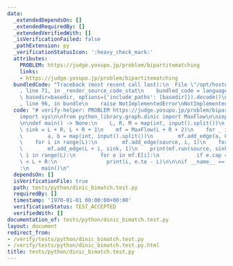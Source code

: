 ```yaml
---
data:
  _extendedDependsOn: []
  _extendedRequiredBy: []
  _extendedVerifiedWith: []
  _isVerificationFailed: false
  _pathExtension: py
  _verificationStatusIcon: ':heavy_check_mark:'
  attributes:
    PROBLEM: https://judge.yosupo.jp/problem/bipartitematching
    links:
    - https://judge.yosupo.jp/problem/bipartitematching
  bundledCode: "Traceback (most recent call last):\n  File \"/opt/hostedtoolcache/Python/3.9.1/x64/lib/python3.9/site-packages/onlinejudge_verify/documentation/build.py\"\
    , line 71, in _render_source_code_stat\n    bundled_code = language.bundle(stat.path,\
    \ basedir=basedir, options={'include_paths': [basedir]}).decode()\n  File \"/opt/hostedtoolcache/Python/3.9.1/x64/lib/python3.9/site-packages/onlinejudge_verify/languages/python.py\"\
    , line 96, in bundle\n    raise NotImplementedError\nNotImplementedError\n"
  code: "# verify-helper: PROBLEM https://judge.yosupo.jp/problem/bipartitematching\n\
    import sys\n\nfrom python_library.graph.dinic import MaxFlow\n\ninput = sys.stdin.buffer.readline\n\
    \n\ndef main() -> None:\n    L, R, M = map(int, input().split())\n    source,\
    \ sink = L + R, L + R + 1\n    mf = MaxFlow(L + R + 2)\n    for _ in range(M):\n\
    \        a, b = map(int, input().split())\n        mf.add_edge(a, L + b, 1)\n\
    \    for i in range(L):\n        mf.add_edge(source, i, 1)\n    for i in range(R):\n\
    \        mf.add_edge(L + i, sink, 1)\n    print(mf.run(source, sink))\n\n    for\
    \ i in range(L):\n        for e in mf.E[i]:\n            if e.cap == 0 and e.to\
    \ < L + R:\n                print(i, e.to - L)\n\n\nif __name__ == \"__main__\"\
    :\n    main()\n"
  dependsOn: []
  isVerificationFile: true
  path: tests/python/dinic_bimatch.test.py
  requiredBy: []
  timestamp: '1970-01-01 00:00:00+00:00'
  verificationStatus: TEST_ACCEPTED
  verifiedWith: []
documentation_of: tests/python/dinic_bimatch.test.py
layout: document
redirect_from:
- /verify/tests/python/dinic_bimatch.test.py
- /verify/tests/python/dinic_bimatch.test.py.html
title: tests/python/dinic_bimatch.test.py
---
```

